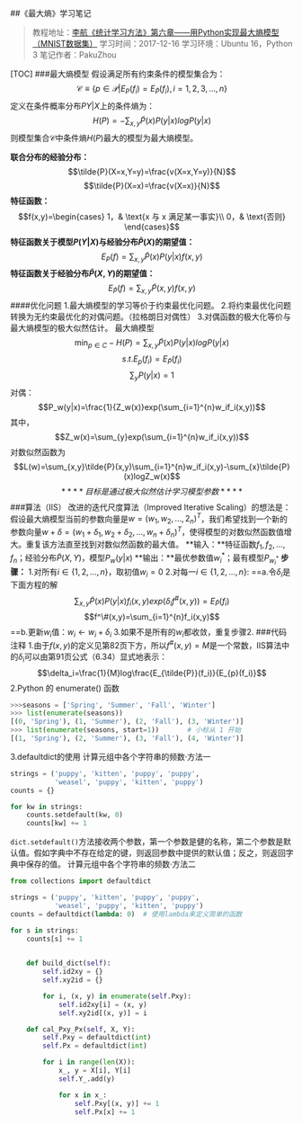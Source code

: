 ##《最大熵》学习笔记
>教程地址：[李航《统计学习方法》第六章——用Python实现最大熵模型（MNIST数据集）](http://blog.csdn.net/wds2006sdo/article/details/53106579)
>学习时间：2017-12-16
>学习环境：Ubuntu 16，Python 3
>笔记作者：PakuZhou

[TOC]
###最大熵模型
假设满足所有约束条件的模型集合为：
$$\mathcal{C}\equiv \{p \in \mathcal{P}|E_P(f_i)=E_{\tilde{P}}(f_i),i=1,2,3,...,n\}$$
定义在条件概率分布$P{Y|X}$上的条件熵为：
$$H(P)=-\sum_{x,y}\tilde{P}(x)P(y | x)logP(y | x)$$
则模型集合$\mathcal{C}$中条件熵$H(P)$最大的模型为最大熵模型。

**联合分布的经验分布：**
$$\tilde{P}(X=x,Y=y)=\frac{v(X=x,Y=y)}{N}$$
$$\tilde{P}(X=x)=\frac{v(X=x)}{N}$$
**特征函数：**
$$f(x,y)=\begin{cases}
1，& \text{x 与 x 满足某一事实}\\
0，& \text{否则}
\end{cases}$$
**特征函数关于模型$P(Y|X)$与经验分布$\tilde{P}(X)$的期望值：**
$$E_P(f)=\sum_{x,y} \tilde{P}(x)P(y|x)f(x,y)$$
**特征函数关于经验分布$\tilde{P}(X,Y)$的期望值：**
$$E_{\tilde{P}}(f)=\sum_{x,y} \tilde{P}(x,y)f(x,y)$$
####优化问题
1.最大熵模型的学习等价于约束最优化问题。
2.将约束最优化问题转换为无约束最优化的对偶问题。（拉格朗日对偶性）
3.对偶函数的极大化等价与最大熵模型的极大似然估计。
最大熵模型
$$\min_{p \in C}-H(P)=\sum_{x,y}\tilde{P}(x)P(y|x)logP(y|x)$$
$$s.t. E_p(f_i)=E_{\tilde{P}}(f_i)$$
$$\sum_yP(y|x)=1$$
对偶：
$$P_w(y|x)=\frac{1}{Z_w(x)}exp(\sum_{i=1}^{n}w_if_i(x,y))$$
其中，
$$Z_w(x)=\sum_{y}exp(\sum_{i=1}^{n}w_if_i(x,y))$$
对数似然函数为
$$L(w)=\sum_{x,y}\tilde{P}(x,y)\sum_{i=1}^{n}w_if_i(x,y)-\sum_{x}\tilde{P}(x)logZ_w(x)$$
$$****目标是通过极大似然估计学习模型参数****$$
###算法（IIS）
改进的迭代尺度算法（Improved Iterative Scaling）的想法是：假设最大熵模型当前的参数向量是$w=(w_1,w_2,...,2_n)^T$，我们希望找到一个新的参数向量$w+\delta=(w_1+\delta_1,w_2+\delta_2,...,w_n+\delta_n)^T$，使得模型的对数似然函数值增大。重复该方法直至找到对数似然函数的最大值。
**输入：**特征函数$f_1,f_2,...,f_n$；经验分布$\tilde{P}(X,Y)$，模型$P_w(y|x)$
**输出：**最优参数值$w_i^*$；最有模型$P_{w_i^*}$
**步骤：**
1.对所有$i\in\{1,2,...,n\}$，取初值$w_i=0$
2.对每一$i\in\{1,2,...,n\}$:
==a.令$\delta_i$是下面方程的解
$$\sum_{x,y}\tilde{P}(x)P(y|x)f_i(x,y)exp(\delta_i f^\#(x,y))=E_{\tilde{P}}(f_i)$$
$$f^\#(x,y)=\sum_{i=1}^{n}f_i(x,y)$$
==b.更新$w_i$值：$w_i \leftarrow w_i+\delta_i$
3.如果不是所有的$w_i$都收敛，重复步骤2.
###代码注释
1.由于$f(x,y)$的定义见第82页下方，所以$f^\#(x,y)=M$是一个常数，IIS算法中的$\delta_i$可以由第91页公式（6.34）显式地表示：
$$\delta_i=\frac{1}{M}log\frac{E_{\tilde{P}}(f_i)}{E_{p}(f_i)}$$
2.Python 的 enumerate() 函数
```python
>>>seasons = ['Spring', 'Summer', 'Fall', 'Winter']
>>> list(enumerate(seasons))
[(0, 'Spring'), (1, 'Summer'), (2, 'Fall'), (3, 'Winter')]
>>> list(enumerate(seasons, start=1))       # 小标从 1 开始
[(1, 'Spring'), (2, 'Summer'), (3, 'Fall'), (4, 'Winter')]
```
3.defaultdict的使用
计算元组中各个字符串的频数·方法一
```python
strings = ('puppy', 'kitten', 'puppy', 'puppy',
           'weasel', 'puppy', 'kitten', 'puppy')
counts = {}

for kw in strings:
    counts.setdefault(kw, 0)
    counts[kw] += 1 
```
`dict.setdefault()`方法接收两个参数，第一个参数是健的名称，第二个参数是默认值。假如字典中不存在给定的键，则返回参数中提供的默认值；反之，则返回字典中保存的值。
计算元组中各个字符串的频数·方法二
```python
from collections import defaultdict

strings = ('puppy', 'kitten', 'puppy', 'puppy',
           'weasel', 'puppy', 'kitten', 'puppy')
counts = defaultdict(lambda: 0)  # 使用lambda来定义简单的函数

for s in strings:
    counts[s] += 1
    
```

```python
    def build_dict(self):
        self.id2xy = {}
        self.xy2id = {}

        for i, (x, y) in enumerate(self.Pxy):
            self.id2xy[i] = (x, y)
            self.xy2id[(x, y)] = i

    def cal_Pxy_Px(self, X, Y):
        self.Pxy = defaultdict(int)
        self.Px = defaultdict(int)

        for i in range(len(X)):
            x_, y = X[i], Y[i]
            self.Y_.add(y)

            for x in x_:
                self.Pxy[(x, y)] += 1
                self.Px[x] += 1
```